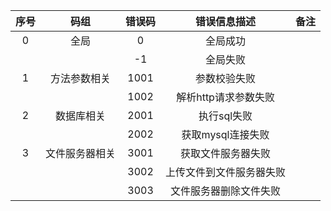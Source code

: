 | 序号 |      码组      | 错误码 |       错误信息描述       | 备注 |
| :--: | :------------: | :----: | :----------------------: | :--: |
|  0   |      全局      |   0    |         全局成功         |      |
|      |                |   -1   |         全局失败         |      |
|  1   |  方法参数相关  |  1001  |       参数校验失败       |      |
|      |                |  1002  |   解析http请求参数失败   |      |
|  2   |   数据库相关   |  2001  |       执行sql失败        |      |
|      |                |  2002  |    获取mysql连接失败     |      |
|  3   | 文件服务器相关 |  3001  |    获取文件服务器失败    |      |
|      |                |  3002  | 上传文件到文件服务器失败 |      |
|      |                |  3003  |  文件服务器删除文件失败  |      |

